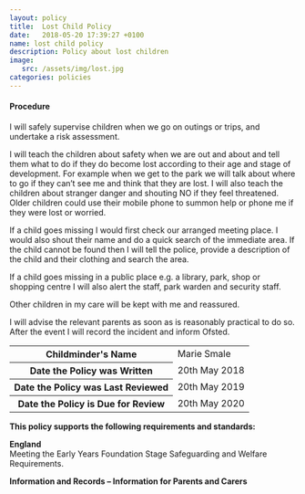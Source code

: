 ```yaml
---
layout: policy
title:  Lost Child Policy
date:   2018-05-20 17:39:27 +0100
name: lost child policy
description: Policy about lost children
image:
   src: /assets/img/lost.jpg
categories: policies
---
```


#### Procedure
I will safely supervise children when we go on outings or trips, and undertake a risk assessment.

I will teach the children about safety when we are out and about and tell them what to do if they do become lost according to their age and stage of development. For example when we get to the park we will talk about where to go if they can’t see me and think that they are lost. I will also teach the children about stranger danger and shouting NO if they feel threatened. Older children could use their mobile phone to summon help or phone me if they were lost or worried.

If a child goes missing I would first check our arranged meeting place. I would also shout their name and do a quick search of the immediate area. If the child cannot be found then I will tell the police, provide a description of the child and their clothing and search the area.

If a child goes missing in a public place e.g. a library, park, shop or shopping centre I will also alert the staff, park warden and security staff.

Other children in my care will be kept with me and reassured.

I will advise the relevant parents as soon as is reasonably practical to do so. After the event I will record the 
incident and inform Ofsted.

<table class="table table-bordered mt-5 mb-5">
  <tbody>
    <tr>
      <th scope="row">Childminder's Name </th>
      <td>Marie Smale</td>
    </tr>
    <tr>
      <th scope="row">Date the Policy was Written</th>
      <td>20th May 2018</td>
    </tr>
    <tr>
      <th scope="row">Date the Policy was Last Reviewed</th>
      <td>20th May 2019</td>
    </tr>
    <tr>
      <th scope="row">Date the Policy is Due for Review</th>
      <td>20th May 2020</td>
    </tr>
  </tbody>
</table>

**This policy supports the following requirements and standards:**

**England**  
   Meeting the Early Years Foundation Stage Safeguarding and Welfare Requirements.  

**Information and Records – Information for Parents and Carers**  
